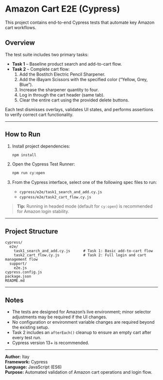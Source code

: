 # Amazon Cart E2E (Cypress)

This project contains end-to-end Cypress tests that automate key Amazon cart workflows.

## Overview

The test suite includes two primary tasks:

- **Task 1** – Baseline product search and add-to-cart flow.  
- **Task 2** – Complete cart flow:
  1. Add the Bostitch Electric Pencil Sharpener.  
  2. Add the iBayam Scissors with the specified color (“Yellow, Grey, Blue”).  
  3. Increase the sharpener quantity to four.  
  4. Log in through the cart header (same tab).  
  5. Clear the entire cart using the provided delete buttons.

Each test dismisses overlays, validates UI states, and performs assertions to verify correct cart functionality.

---

## How to Run

1. Install project dependencies:
   ```bash
   npm install
   ```

2. Open the Cypress Test Runner:
   ```bash
   npm run cy:open
   ```

3. From the Cypress interface, select one of the following spec files to run:
   - `cypress/e2e/task1_search_and_add.cy.js`
   - `cypress/e2e/task2_cart_flow.cy.js`

> **Tip:** Running in headed mode (default for `cy:open`) is recommended for Amazon login stability.

---

## Project Structure

```
cypress/
  e2e/
    task1_search_and_add.cy.js      # Task 1: Basic add-to-cart flow
    task2_cart_flow.cy.js           # Task 2: Full login and cart management flow
  support/
    e2e.js
cypress.config.js
package.json
README.md
```

---

## Notes

- The tests are designed for Amazon’s live environment; minor selector adjustments may be required if the UI changes.  
- No configuration or environment variable changes are required beyond the existing setup.  
- Task 2 includes an `afterEach()` cleanup to ensure an empty cart after every test run.  
- Cypress version 13+ is recommended.

---

**Author:** Itay  
**Framework:** Cypress  
**Language:** JavaScript (ES6)  
**Purpose:** Automated validation of Amazon cart operations and login flow.
